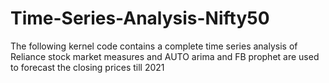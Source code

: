 # Time-Series-Analysis-Nifty50
The following kernel code contains a complete time series analysis of Reliance stock market measures and AUTO arima and FB prophet are used to forecast the closing prices till 2021
